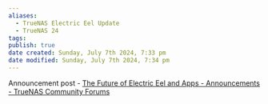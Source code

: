 ```yaml
---
aliases:
  - TrueNAS Electric Eel Update
  - TrueNAS 24
tags: 
publish: true
date created: Sunday, July 7th 2024, 7:33 pm
date modified: Sunday, July 7th 2024, 7:34 pm
---
```


Announcement post - [The Future of Electric Eel and Apps - Announcements - TrueNAS Community Forums](https://forums.truenas.com/t/the-future-of-electric-eel-and-apps/5409)

